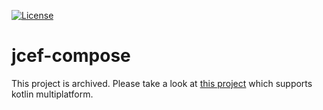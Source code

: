 
[![License](https://img.shields.io/badge/License-Apache_2.0-blue.svg)](https://opensource.org/licenses/Apache-2.0)
# jcef-compose

This project is archived.
Please take a look at [this project](https://github.com/KevinnZou/compose-webview-multiplatform) which supports kotlin multiplatform.





